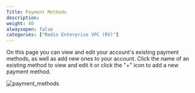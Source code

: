 ```yaml
---
Title: Payment Methods
description: 
weight: 40
alwaysopen: false
categories: ["Redis Enterprise VPC (RV)"]
---
```

On this page you can view and edit your account's existing payment
methods, as well as add new ones to your account. Click the name of an
existing method to view and edit it or click the "+" icon to add a new
payment method.

![payment_methods](/images/rv/payment_methods.png?width=1000&height=365)
